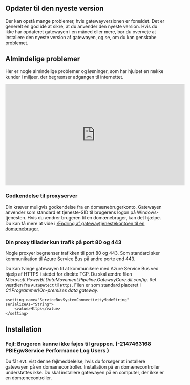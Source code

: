 ## <a name="update-to-the-latest-version"></a>Opdater til den nyeste version
Der kan opstå mange problemer, hvis gatewayversionen er forældet.  Det er generelt en god idé at sikre, at du anvender den nyeste version.  Hvis du ikke har opdateret gatewayen i en måned eller mere, bør du overveje at installere den nyeste version af gatewayen, og se, om du kan genskabe problemet.

## <a name="common-issues"></a>Almindelige problemer
Her er nogle almindelige problemer og løsninger, som har hjulpet en række kunder i miljøer, der begrænser adgangen til internettet.

<iframe width="560" height="315" src="https://www.youtube.com/embed/-t7RO6mHATI?showinfo=0" frameborder="0" allowfullscreen></iframe>

### <a name="authentication-to-proxy-server"></a>Godkendelse til proxyserver
Din kræver muligvis godkendelse fra en domænebrugerkonto. Gatewayen anvender som standard et tjeneste-SID til brugerens logon på Windows-tjenesten. Hvis du ændrer brugeren til en domænebruger, kan det hjælpe. Du kan få mere at vide i [Ændring af gatewaytjenestekontoen til en domænebruger](../service-gateway-proxy.md#changing-the-gateway-service-account-to-a-domain-user).

### <a name="your-proxy-only-allows-ports-80-and-443-traffic"></a>Din proxy tillader kun trafik på port 80 og 443
Nogle proxyer begrænser trafikken til port 80 og 443. Som standard sker kommunikation til Azure Service Bus på andre porte end 443.

Du kan tvinge gatewayen til at kommunikere med Azure Service Bus ved hjælp af HTTPS i stedet for direkte TCP. Du skal ændre filen *Microsoft.PowerBI.DataMovement.Pipeline.GatewayCore.dll.config*. Ret værdien fra `AutoDetect` til `Https`. Filen er som standard placeret i *C:\Programmer\On-premises data gateway*.

```
<setting name="ServiceBusSystemConnectivityModeString" serializeAs="String">
    <value>Https</value>
</setting>
```

## <a name="installation"></a>Installation
### <a name="error-failed-to-add-user-to-group---2147463168---pbiegwservice---performance-log-users---"></a>Fejl: Brugeren kunne ikke føjes til gruppen.  (-2147463168   PBIEgwService   Performance Log Users   )
Du får evt. vist denne fejlmeddelelse, hvis du forsøger at installere gatewayen på en domænecontroller. Installation på en domænecontroller understøttes ikke. Du skal installere gatewayen på en computer, der ikke er en domænecontroller.

